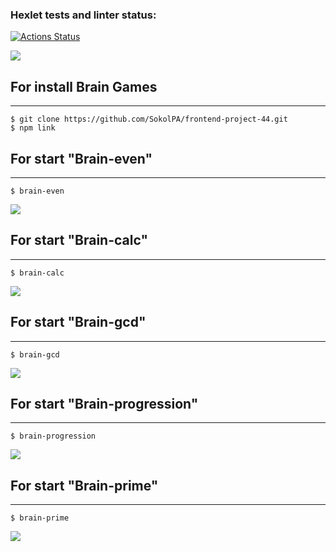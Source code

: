### Hexlet tests and linter status:
[![Actions Status](https://github.com/SokolPA/frontend-project-44/workflows/hexlet-check/badge.svg)](https://github.com/SokolPA/frontend-project-44/actions)

<a href="https://codeclimate.com/github/SokolPA/frontend-project-44/maintainability"><img src="https://api.codeclimate.com/v1/badges/4cab316c01e90081a9f2/maintainability" /></a>

## For install Brain Games
---
```
$ git clone https://github.com/SokolPA/frontend-project-44.git
$ npm link
```

## For start "Brain-even"
---
```
$ brain-even
```
<a href="https://asciinema.org/a/KPxlMxTNBk6QjtX4o2Uk1UsDr" target="_blank"><img src="https://asciinema.org/a/KPxlMxTNBk6QjtX4o2Uk1UsDr.svg" /></a>

## For start "Brain-calc"
---
```
$ brain-calc
```
<a href="https://asciinema.org/a/AotwQeC2ZjRmF08PFZGkYWhnB" target="_blank"><img src="https://asciinema.org/a/AotwQeC2ZjRmF08PFZGkYWhnB.svg" /></a>

## For start "Brain-gcd"
---
```
$ brain-gcd
```
<a href="https://asciinema.org/a/urAC4crJ1Ssydv5WH8qASXgzq" target="_blank"><img src="https://asciinema.org/a/urAC4crJ1Ssydv5WH8qASXgzq.svg" /></a>

## For start "Brain-progression"
---
```
$ brain-progression
```
<a href="https://asciinema.org/a/UwrqYLrIywDNaNNFmuxNFMnh9" target="_blank"><img src="https://asciinema.org/a/UwrqYLrIywDNaNNFmuxNFMnh9.svg" /></a>

## For start "Brain-prime"
---
```
$ brain-prime
```
<a href="https://asciinema.org/a/k74fofZ4cBxM5WhTSj9m2S8t7" target="_blank"><img src="https://asciinema.org/a/k74fofZ4cBxM5WhTSj9m2S8t7.svg" /></a>
